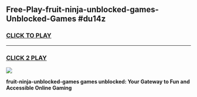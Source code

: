 
## Free-Play-fruit-ninja-unblocked-games-Unblocked-Games #du14z
<h3>
<a href="https://news.freeplayer.one?title=fruit-ninja-unblocked-games&ref=8M">CLICK TO PLAY</a></h3>
<hr>

<h3>
<a href="https://news.freeplayer.one?title=fruit-ninja-unblocked-games&ref=8M">CLICK 2 PLAY</a>
  
</h3>

<a href="https://news.freeplayer.one?title=fruit-ninja-unblocked-games&ref=8M"><img src="https://clearcache.store/games.png"></a>


**fruit-ninja-unblocked-games games unblocked: Your Gateway to Fun and Accessible Online Gaming**
